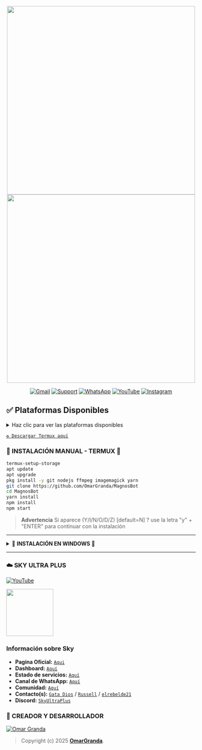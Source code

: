 <p align="center"> 
  <a href="https://github.com/GataNina-Li"><img src="https://readme-typing-svg.herokuapp.com?font=Boldonse&size=15&duration=3000&pause=1000&color=DEACF7FF&center=true&width=435&lines=MagnosBot;%C2%A1El+mejor+bot+de+WhatsApp!" height="500px"></a> 
<img src=https://i.postimg.cc/gkqTwP2Q/IMG-20250909-WA0062.jpg)](https://postimg.cc/PPJ4c9ZQ)" width="500" height="500" />
</p>
<div align="center">
  
[![Gmail](https://img.shields.io/badge/Gmail-D14836?style=for-the-badge&logo=gmail&logoColor=white)](mailto:ommargranda673@gmail.com)
[![Support](https://img.shields.io/badge/Telegram-2CA5E0?style=for-the-badge&logo=telegram&logoColor=white)](https://t.me/omar_granda)
[![WhatsApp](https://img.shields.io/badge/WhatsApp-25D366?style=for-the-badge&logo=whatsapp&logoColor=white)](https://wa.me/51927303598?text=Hola%20Omar%20%F0%9F%91%8B)
[![YouTube](https://img.shields.io/badge/YouTube-FF0000?style=for-the-badge&logo=youtube&logoColor=white)](https://youtube.com/@sakurabotlite-md?si=sgBFmnO5SCqgB0lz)
[![Instagram](https://img.shields.io/badge/Instagram-E4405F?style=for-the-badge&logo=instagram&logoColor=white)](https://www.instagram.com/omxr_7w)

</div>

## ✅ Plataformas Disponibles  
<details>
  <summary>Haz clic para ver las plataformas disponibles</summary>

  - 📱 **Termux**
  - 👽 **Windows**
  - ☁️ **SkyUltraPlus**

</details>

[`♻️ Descargar Termux aquí`](https://f-droid.org/es/packages/com.termux/)

### 🌸 INSTALACIÓN MANUAL - TERMUX 🌸
```bash
termux-setup-storage
apt update
apt upgrade
pkg install -y git nodejs ffmpeg imagemagick yarn
git clone https://github.com/OmarGranda/MagnosBot
cd MagnosBot
yarn install
npm install
npm start
```

> **Advertencia** Si aparece (Y/I/N/O/D/Z) [default=N] ? use la letra "y" + "ENTER" para continuar con la instalación
 
---

<details>
  <summary>🌻 <b>INSTALACIÓN EN WINDOWS</b> 🌻</summary><br/>

<a href="no disponible">
<img src="https://img.shields.io/badge/Tutorial-FF0000?style=for-the-badge&logo=youtube&logoColor=white" alt="Tutorial en YouTube"> 
</a>

---

### 📦 Instalación de Dependencias

1. **Instalar Git**  
   [![Git](https://img.shields.io/badge/Git-F05032?style=for-the-badge&logo=git&logoColor=white)](https://git-scm.com/downloads)  
   Descarga e instala dando *Next* en todo.

2. **Instalar Node.js**  
   [![Node.js](https://img.shields.io/badge/Node.js-339933?style=for-the-badge&logo=nodedotjs&logoColor=white)](https://nodejs.org/en/download)  
   Descarga e instala dando *Next* en todo.

3. **Instalar ImageMagick**  
   [![ImageMagick](https://img.shields.io/badge/ImageMagick-000000?style=for-the-badge&logo=imagemagick&logoColor=white)](https://imagemagick.org/script/download.php)  
   Durante la instalación, en **Select Additional Tasks** activa la opción:  
   **✔ Install legacy utilities (e.g. convert)**.  
   Luego sigue con *Next* hasta finalizar.

4. **Instalar [`FFmpeg`](https://ffmpeg.org/download.html)**  
   [![FFmpeg](https://img.shields.io/badge/FFmpeg-007808?style=for-the-badge&logo=ffmpeg&logoColor=white)](https://www.gyan.dev/ffmpeg/builds/)  
   - Descarga y descomprime.  
   - Renombra la carpeta a **FFmpeg**.
   - Crea una carpeta en `C:\Bots`
   - Mueve la carpeta a: `C:\Bots\FFmpeg`.  
   - Entra en `C:\Bots\FFmpeg\bin` y copia la ruta.  
   - En el buscador de Windows escribe **"Editar las variables de entorno del sistema"** y ábrelo.  
   - En la ventana que aparece ve a **Variables de entorno** → selecciona **Path** 2 veces en Varibles del Usuario → **Nuevo** → pega la ruta copiada.  
   - Acepta (tres veces) hasta guardar.  
   - Abre `cmd` como Administrador y navega:  
     ```bash
     cd ..
     ```
     hasta llegar a `C:\`  
     Luego:
     ```bash
     cd Bots
     ```
   - Verifica que todas las instalaciones funcionan:  
     ```bash
     git --version & node -v & magick -version & ffmpeg -version
     ```

---

### 🚀 Configuración del Proyecto

5. **Clona el Repositorio del Bot**
   ```bash
   git clone https://github.com/Ado-rgb/Michi-WaBot.git
   ```

6. **Accede al Directorio del Proyecto**
   ```bash
   cd Michi-WaBot
   ```

7. **Instala las Dependencias de Node.js**
   ```bash
   npm install
   ```

8. **Inicia el Bot**
   ```bash
   npm start
   ```
  - **Instalación rápida (opcional)**  
     ```bash
    git clone https://github.com/Ado-rgb/Michi-WaBot.git & cd Michi-WaBot & npm install & npm start
     ```

>⚠️ Nota importante:  
>Si usas **PowerShell**, separa los comandos con `;`.  
>Si usas **CMD**, separa los comandos con `&` o simplemente copia los comandos tal como aparecen en la sección de **instalación rápida opcional**.

---

   © **CORPORACIÓN KFG**  2018-2025  

</details>

---
### ☁️ SKY ULTRA PLUS
[![YouTube](https://img.shields.io/badge/SkyUltraPlus-Host-FF0000?style=for-the-badge&logo=youtube&logoColor=white)](https://youtu.be/fZbcCLpSH6Y?si=1sDen7Bzmb7jVpAI)

<a href="https://dash.corinplus.com"><img src="https://qu.ax/wbJoB.png" height="125px"></a>

### Información sobre Sky
- **Pagina Oficial:** [`Aqui`](https://skyultraplus.com)
- **Dashboard:** [`Aquí`](https://dash.skyultraplus.com)
- **Estado de servicios:** [`Aquí`](https://estado.skyultraplus.com)
- **Canal de WhatsApp:** [`Aquí`](https://whatsapp.com/channel/0029VakUvreFHWpyWUr4Jr0g)
- **Comunidad:** [`Aquí`](https://chat.whatsapp.com/E6iWpvGuJ8zJNPbN3zOr0D)
- **Contacto(s):** [`Gata Dios`](https://wa.me/message/B3KTM5XN2JMRD1) / [`Russell`](https://api.whatsapp.com/send/?phone=15167096032&text&type=phone_number&app_absent=0) / [`elrebelde21`](https://facebook.com/elrebelde21)
- **Discord:** [`SkyUltraPlus`](https://discord.gg/6saUm5cw)
  
### 🌟 CREADOR Y DESARROLLADOR
[![Omar Granda](https://i.postimg.cc/y8mdVMpN/IMG-20250907-083002.jpg)](https://github.com/OmarGranda) 
> Copyright (c) 2025 **[OmarGranda](https://github.com/OmarGranda/MagnosBot/blob/master/LICENSE)**.
